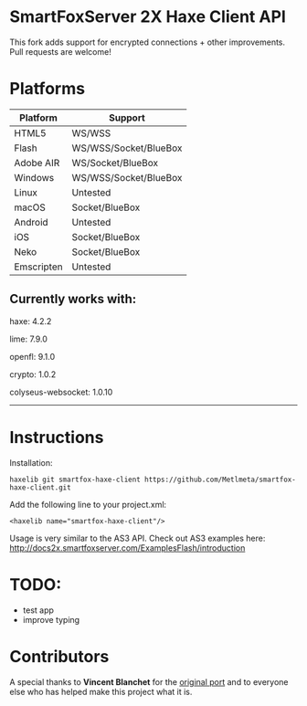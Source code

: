 SmartFoxServer 2X Haxe Client API   
======================= 

This fork adds support for encrypted connections + other improvements. Pull requests are welcome!

Platforms
====
|Platform|Support|
|--|--|
|HTML5|WS/WSS|
|Flash|WS/WSS/Socket/BlueBox|
|Adobe AIR|WS/Socket/BlueBox|
|Windows|WS/WSS/Socket/BlueBox|
|Linux|Untested|
|macOS|Socket/BlueBox|
|Android|Untested|
|iOS|Socket/BlueBox|
|Neko|Socket/BlueBox|
|Emscripten|Untested|

Currently works with:  
----------------------------------  

haxe: 4.2.2
    
lime: 7.9.0  
    
openfl: 9.1.0  
    
crypto: 1.0.2  
  
colyseus-websocket: 1.0.10
    
----------------------------------    
    
Instructions
=====  
Installation: 
```
haxelib git smartfox-haxe-client https://github.com/Metlmeta/smartfox-haxe-client.git
```    

Add the following line to your project.xml:    
```
<haxelib name="smartfox-haxe-client"/>
```
Usage is very similar to the AS3 API. Check out AS3 examples here:    
http://docs2x.smartfoxserver.com/ExamplesFlash/introduction    
  
TODO:  
====
* test app   
* improve typing

Contributors
====
A special thanks to **Vincent Blanchet** for the [original port](https://github.com/boorik/smartfox-haxe-client) and to everyone else who has helped make this project what it is.